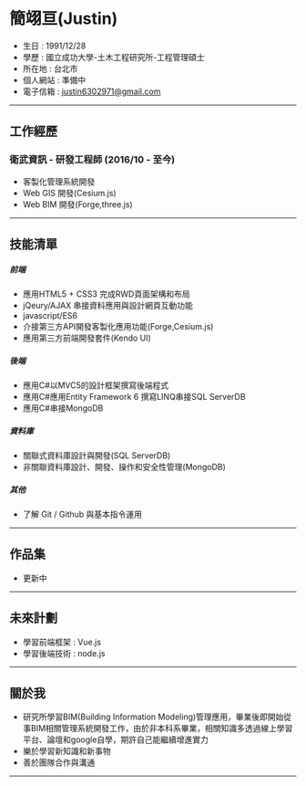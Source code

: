 # 簡翊亘(Justin)

+ 生日 : 1991/12/28
+ 學歷 : 國立成功大學-土木工程研究所-工程管理碩士
+ 所在地 : 台北市
+ 個人網站 : 準備中
+ 電子信箱 : justin6302971@gmail.com
* * *
## 工作經歷

### 衛武資訊 - 研發工程師 (2016/10 - 至今)
+ 客製化管理系統開發
+ Web GIS 開發(Cesium.js)
+ Web BIM 開發(Forge,three.js)
* * *

## 技能清單

##### 前端
+ 應用HTML5 + CSS3 完成RWD頁面架構和布局
+ jQeury/AJAX 串接資料應用與設計網頁互動功能
+ javascript/ES6
+ 介接第三方API開發客製化應用功能(Forge,Cesium.js)
+ 應用第三方前端開發套件(Kendo UI)

##### 後端
+ 應用C#以MVC5的設計框架撰寫後端程式
+ 應用C#應用Entity Framework 6 撰寫LINQ串接SQL ServerDB
+ 應用C#串接MongoDB


##### 資料庫
+ 關聯式資料庫設計與開發(SQL ServerDB)
+ 非關聯資料庫設計、開發、操作和安全性管理(MongoDB)

##### 其他
+ 了解 Git / Github 與基本指令運用

* * *

## 作品集

+ 更新中

* * *

## 未來計劃
+ 學習前端框架 : Vue.js
+ 學習後端技術 : node.js
* * *

## 關於我
+ 研究所學習BIM(Building Information Modeling)管理應用，畢業後即開始從事BIM相關管理系統開發工作，由於非本科系畢業，相關知識多透過線上學習平台、論壇和google自學，期許自己能繼續增進實力
+ 樂於學習新知識和新事物
+ 善於團隊合作與溝通



* * *